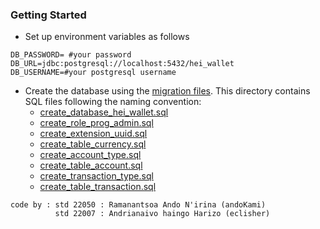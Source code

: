 

### Getting Started
 
- Set up environment variables as follows

```shell
DB_PASSWORD= #your password 
DB_URL=jdbc:postgresql://localhost:5432/hei_wallet
DB_USERNAME=#your postgresql username
```

- Create the database using the [migration files](resources/). This directory contains SQL files following the naming convention:
    - [create_database_hei_wallet.sql](resources/create_database_hei_wallet.sql)
    - [create_role_prog_admin.sql](resources/create_role_prog_admin.sql)
    - [create_extension_uuid.sql](resources/create_extension_uuid.sql)
    - [create_table_currency.sql](resources/create_table_currency.sql)
    - [create_account_type.sql](resources/create_account_type.sql)
    - [create_table_account.sql](resources/create_table_account.sql)
    - [create_transaction_type.sql](resources/create_transaction_type.sql)
    - [create_table_transaction.sql](resources/create_table_transaction.sql)

```
code by : std 22050 : Ramanantsoa Ando N'irina (andoKami)
          std 22007 : Andrianaivo haingo Harizo (eclisher)
```
